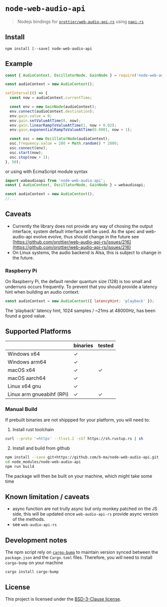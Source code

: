 # `node-web-audio-api`

> Nodejs bindings for [`orottier/web-audio-api-rs`](https://github.com/orottier/web-audio-api-rs/) using [`napi-rs`](https://github.com/napi-rs/napi-rs/)

## Install

```
npm install [--save] node-web-audio-api
```

## Example

```js
const { AudioContext, OscillatorNode, GainNode } = require('node-web-audio-api');

const audioContext = new AudioContext();

setInterval(() => {
  const now = audioContext.currentTime;

  const env = new GainNode(audioContext);
  env.connect(audioContext.destination);
  env.gain.value = 0;
  env.gain.setValueAtTime(0, now);
  env.gain.linearRampToValueAtTime(1, now + 0.02);
  env.gain.exponentialRampToValueAtTime(0.0001, now + 1);

  const osc = new OscillatorNode(audioContext);
  osc.frequency.value = 200 + Math.random() * 2800;
  osc.connect(env);
  osc.start(now);
  osc.stop(now + 1);
}, 50);
```

or using with EcmaScript module syntax

```js
import wabaudioapi from 'node-web-audio-api';
const { AudioContext, OscillatorNode, GainNode } = webaudioapi;

const audioContext = new AudioContext();
//...
```

## Caveats

- Currently the library does not provide any way of chosing the output interface, system default interface will be used. As the spec and web-audio-api evolve evolve, thus should change in the future see [https://github.com/orottier/web-audio-api-rs/issues/216](https://github.com/orottier/web-audio-api-rs/issues/216)
- On Linux systems, the audio backend is Alsa, this is subject to change in the future.

### Raspberry Pi

On Raspberry Pi, the default render quantum size (128) is too small and underruns 
occurs frequently. To prevent that you should provide a latency hint when building
an audio context:

```js
const audioContext = new AudioContext({ latencyHint: 'playback' });
```

The 'playback' latency hint, 1024 samples / ~21ms at 48000Hz, has been found 
a good value.

## Supported Platforms

|                            | binaries | tested |
| ---------------------------| ------   | ------ |
| Windows x64                | ✓        |        |
| Windows arm64              | ✓        |        |
| macOS x64                  | ✓        | ✓      |
| macOS aarch64              | ✓        |        |
| Linux x64 gnu              | ✓        |        |
| Linux arm gnueabihf (RPi)  | ✓        | ✓      |


### Manual Build

If prebuilt binaries are not shippped for your platform, you will need to:

1. Install rust toolchain

```sh
curl --proto '=https' --tlsv1.2 -sSf https://sh.rustup.rs | sh
```

2. Install and build from github

```sh
npm install --save git+https://github.com/b-ma/node-web-audio-api.git
cd node_modules/node-web-audio-api
npm run build
```

The package will then be built on your machine, which might take some time

## Known limitation / caveats

- async function are not trully async but only monkey patched on the JS side, this will
be updated once `web-audio-api-rs` provide async version of the methods.
- see `web-audio-api-rs`

## Development notes

The npm script rely on [`cargo-bump`](https://crates.io/crates/cargo-bump) to maintain version synced between
the `package.json` and the `Cargo.toml` files. Therefore, you will need to install 
`cargo-bump` on your machine

```
cargo install cargo-bump
```

## License

This project is licensed under the [BSD-3-Clause license](./LICENSE).

